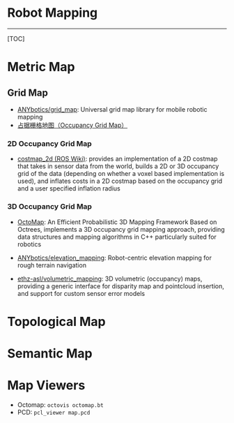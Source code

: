# Robot Mapping

-----

[TOC]

# Metric Map


## Grid Map

* [ANYbotics/grid_map](https://github.com/ANYbotics/grid_map): Universal grid map library for mobile robotic mapping
* [占据栅格地图（Occupancy Grid Map）](https://zhuanlan.zhihu.com/p/21738718)

### 2D Occupancy Grid Map

* [costmap_2d (ROS Wiki)](http://wiki.ros.org/costmap_2d): provides an implementation of a 2D costmap that takes in sensor data from the world, builds a 2D or 3D occupancy grid of the data (depending on whether a voxel based implementation is used), and inflates costs in a 2D costmap based on the occupancy grid and a user specified inflation radius

### 3D Occupancy Grid Map

* [OctoMap](https://octomap.github.io/): An Efficient Probabilistic 3D Mapping Framework Based on Octrees, implements a 3D occupancy grid mapping approach, providing data structures and mapping algorithms in C++ particularly suited for robotics

* [ANYbotics/elevation_mapping](https://github.com/ANYbotics/elevation_mapping): Robot-centric elevation mapping for rough terrain navigation

* [ethz-asl/volumetric_mapping](https://github.com/ethz-asl/volumetric_mapping): 3D volumetric (occupancy) maps, providing a generic interface for disparity map and pointcloud insertion, and support for custom sensor error models

# Topological Map

# Semantic Map

# Map Viewers

* Octomap: `octovis octomap.bt`
* PCD: `pcl_viewer map.pcd`
